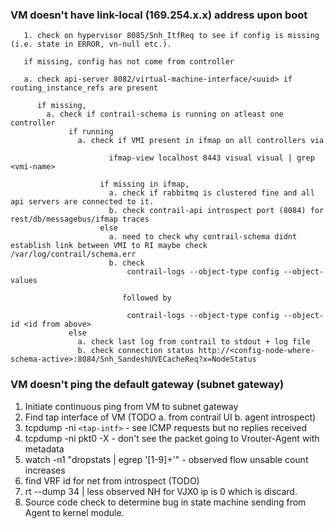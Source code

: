 ### VM doesn't have link-local (169.254.x.x) address upon boot

       1. check on hypervisor 8085/Snh_ItfReq to see if config is missing (i.e. state in ERROR, vn-null etc.).

       if missing, config has not come from controller

       a. check api-server 8082/virtual-machine-interface/<uuid> if routing_instance_refs are present

          if missing,
            a. check if contrail-schema is running on atleast one controller
                 if running
                   a. check if VMI present in ifmap on all controllers via 

                          ifmap-view localhost 8443 visual visual | grep <vmi-name>

                        if missing in ifmap,
                          a. check if rabbitmq is clustered fine and all api servers are connected to it.
                          b. check contrail-api introspect port (8084) for rest/db/messagebus/ifmap traces
                        else
                          a. need to check why contrail-schema didnt establish link between VMI to RI maybe check /var/log/contrail/schema.err
                          b. check 
                              contrail-logs --object-type config --object-values 

                             followed by 

                              contrail-logs --object-type config --object-id <id from above>
                 else
                   a. check last log from contrail to stdout + log file
                   b. check connection status http://<config-node-where-schema-active>:8084/Snh_SandeshUVECacheReq?x=NodeStatus
                                                                                                                                                                                                                                                
### VM doesn't ping the default gateway (subnet gateway)
1. Initiate continuous ping from VM to subnet gateway
2. Find tap interface of VM (TODO a. from contrail UI b. agent introspect)
3. tcpdump -ni `<tap-intf>` - see ICMP requests but no replies received
4. tcpdump -ni pkt0 -X - don't see the packet going to Vrouter-Agent with metadata
5. watch -n1 "dropstats | egrep '[1-9]+'" - observed flow unsable count increases
6. find VRF id for net from introspect (TODO)
7. rt --dump 34 | less observed NH for VJX0 ip is 0 which is discard.
8. Source code check to determine bug in state machine sending from Agent to kernel module.